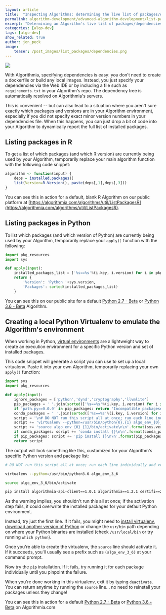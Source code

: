 ```yaml
---
layout: article
title:  "Inspecting Algorithms: determining the live list of packages/dependencies"
permalink: algorithm-development/advanced-algorithm-development/list-packages/
excerpt: "Determining an Algorithm's live list of packages/dependencies and creating local execution environments"
categories: [algo-dev]
tags: [algo-dev]
show_related: true
author: jon_peck
image:
    teaser: /post_images/list_packages/dependencies.png
---
```


<img src="{{site.cdnurl}}{{site.baseurl}}/images/post_images/list_packages/dependencies_wide.png" class="img-fill">

With Algorithmia, specifying dependencies is easy: you don't need to create a dockerfile or build any local images. Instead, you just specify your dependencies via the Web IDE or by including a file such as `requirements.txt` in your Algorithm's repo. The dependency tree is automatically resolved on Algorithmia's servers.

This is convenient -- but can also lead to a situation where you aren't sure exactly which packages and versions are in your Algorithm environment, especially if you did not specify exact minor version numbers in your dependencies file. When this happens, you can just drop a bit of code into your Algorithm to dynamically report the full list of installed packages.

## Listing packages in R

To get a list of which packages (and which R version) are currently being used by your Algorithm, temporarily replace your main algorithm function with the following code snippet: 

```r
algorithm <- function(input) {
    deps = installed.packages()
    list(Version=R.Version(), paste(deps[,1],deps[,3]))
}
```

You can see this in action for a default, blank R Algorithm on our public platform at [https://algorithmia.com/algorithms/util/ListPackagesR](https://algorithmia.com/algorithms/util/ListPackagesR).

## Listing packages in Python   

To list which packages (and which version of Python) are currently being used by your Algorithm, temporarily replace your `apply()` function with the following:

```python
import pkg_resources
import sys

def apply(input):
    installed_packages_list = ['%s==%s'%(i.key, i.version) for i in pkg_resources.working_set]
    return {
        'Version': 'Python '+sys.version,
        'Packages': sorted(installed_packages_list)
    }
```

You can see this on our public site for a default [Python 2.7 - Beta](https://algorithmia.com/algorithms/util/ListPackagesPython27Beta) or [Python 3.6 - Beta](https://algorithmia.com/algorithms/util/ListPackagesPython36Beta) Algorithm.


## Creating a local Python Virtualenv to emulate the Algorithm's environment

When working in Python, [virtual environments](https://docs.python-guide.org/dev/virtualenvs/) are a lightweight way to create an execution environment for a specific Python version and set of installed packages.

This code snippet will generate a script you can use to set up a local virtualenv. Paste it into your own Algorithm, temporarily replacing your own `apply()` function:  

```python
import sys
import pkg_resources

def apply(input):
    ignore_packages = ['python','dynd','cryptography','llvmlite']
    pip_packages = ' '.join(sorted(['%s==%s'%(i.key, i.version) for i in pkg_resources.working_set if 'conda' not in i.key and i.key not in ignore_packages]))
    if 'path.py==0.0.0' in pip_packages: return 'Incompatible packageset; please use a newer Algorithm type such as: Python{}-Beta'.format(sys.version_info.major)
    conda_packages = ' '.join(sorted(['%s==%s'%(i.key, i.version) for i in pkg_resources.working_set if 'conda' in i.key]))
    script = '\n# DO NOT run this script all at once; run each line individually and verify, as you may need to adjust paths to your python binaries\n\n'
    script += 'virtualenv --python=/usr/bin/python{0}.{1} algo_env_{0}_{1}\n\n'.format(sys.version_info.major, sys.version_info.minor)
    script += 'source algo_env_{0}_{1}/bin/activate\n\n'.format(sys.version_info.major, sys.version_info.minor)
    if conda_packages: script += 'conda install {}\n\n'.format(conda_packages)
    if pip_packages: script += 'pip install {}\n\n'.format(pip_packages)
    return script
```

The output will look something like this, customized for your Algorithm's specific Python version and package list:

```bash
# DO NOT run this script all at once; run each line individually and verify, as you may need to adjust paths to your python binaries

virtualenv --python=/usr/bin/python3.6 algo_env_3_6

source algo_env_3_6/bin/activate

pip install algorithmia-api-client==1.0.1 algorithmia==1.2.1 certifi==2019.9.11 chardet==3.0.4 enum34==1.1.6 idna==2.8 pip==18.1 python-dateutil==2.8.0 requests==2.22.0 setuptools==41.0.1 six==1.12.0 urllib3==1.25.6 wheel==0.33.4
```

As the warning implies, you shouldn't run this all at once; if the activation step fails, it could overwrite the installed packages for your default Python environment.

Instead, try just the first line. If it fails, you might need to [install virtualenv](https://virtualenv.pypa.io/en/stable/installation/), [download another version of Python](https://www.python.org/downloads/) or change the `usr/bin` path depending on where your Python binaries are installed (check `/usr/local/bin` or try running `which python`).

Once you're able to create the virtualenv, the `source` line should activate it. If it succeeds, you'll usually see a prefix such as `(algo_env_3_6)` at your command prompt.

Now try the `pip` installation. If it fails, try running it for each package individually until you pinpoint the failure.

When you're done working in this virtualenv, exit it by typing `deactivate`. You can return anytime by running the `source` line... no need to reinstall your packages unless they change!

You can see this in action for a default [Python 2.7 - Beta](https://algorithmia.com/algorithms/util/CreateVenvScriptPython27Beta) or [Python 3.6 - Beta](https://algorithmia.com/algorithms/util/CreateVenvScriptPython36Beta) on Algorithmia.com
